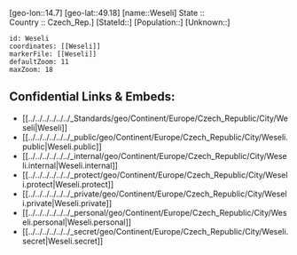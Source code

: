 ﻿---
location: [49.18,14.7] 
mapzoom: [7,12] 
mapmarker: city 
type: City
tags:
- geo/City


SpocWebEntityId: 35562
isDeleted: false
confidential: public

---
[geo-lon::14.7] 
[geo-lat::49.18] 
[name::Weseli] 
State ::  
Country :: Czech_Rep.] 
[StateId::] 
[Population::] 
[Unknown::] 


```leaflet
id: Weseli
coordinates: [[Weseli]] 
markerFile: [[Weseli]] 
defaultZoom: 11 
maxZoom: 18
```


## Confidential Links & Embeds: 
- [[../../../../../../_Standards/geo/Continent/Europe/Czech_Republic/City/Weseli|Weseli]] 
- [[../../../../../../_public/geo/Continent/Europe/Czech_Republic/City/Weseli.public|Weseli.public]] 
- [[../../../../../../_internal/geo/Continent/Europe/Czech_Republic/City/Weseli.internal|Weseli.internal]] 
- [[../../../../../../_protect/geo/Continent/Europe/Czech_Republic/City/Weseli.protect|Weseli.protect]] 
- [[../../../../../../_private/geo/Continent/Europe/Czech_Republic/City/Weseli.private|Weseli.private]] 
- [[../../../../../../_personal/geo/Continent/Europe/Czech_Republic/City/Weseli.personal|Weseli.personal]] 
- [[../../../../../../_secret/geo/Continent/Europe/Czech_Republic/City/Weseli.secret|Weseli.secret]] 
